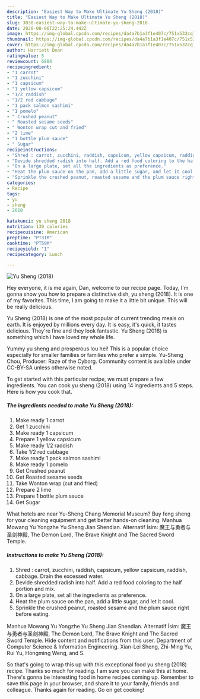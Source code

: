 ```yaml
---
description: "Easiest Way to Make Ultimate Yu Sheng (2018)"
title: "Easiest Way to Make Ultimate Yu Sheng (2018)"
slug: 3030-easiest-way-to-make-ultimate-yu-sheng-2018
date: 2020-08-06T22:25:24.442Z
image: https://img-global.cpcdn.com/recipes/da4a7b1a3f1e407c/751x532cq70/yu-sheng-2018-recipe-main-photo.jpg
thumbnail: https://img-global.cpcdn.com/recipes/da4a7b1a3f1e407c/751x532cq70/yu-sheng-2018-recipe-main-photo.jpg
cover: https://img-global.cpcdn.com/recipes/da4a7b1a3f1e407c/751x532cq70/yu-sheng-2018-recipe-main-photo.jpg
author: Harriett Dean
ratingvalue: 5
reviewcount: 6804
recipeingredient:
- "1 carrot"
- "1 zucchini"
- "1 capsicum"
- "1 yellow capsicum"
- "1/2 raddish"
- "1/2 red cabbage"
- "1 pack salmon sashimi"
- "1 pomelo"
- " Crushed peanut"
- " Roasted sesame seeds"
- " Wonton wrap cut and fried"
- "2 lime"
- "1 bottle plum sauce"
- " Sugar"
recipeinstructions:
- "Shred : carrot, zucchini, raddish, capsicum, yellow capsicum, raddish, cabbage. Drain the excessed water."
- "Devide shredded radish into half. Add a red food coloring to the half portion and mix."
- "On a large plate, set all the ingredients as preference."
- "Heat the plum sauce on the pan, add a little sugar, and let it cool."
- "Sprinkle the crushed peanut, roasted sesame and the plum sauce right before eating."
categories:
- Recipe
tags:
- yu
- sheng
- 2018

katakunci: yu sheng 2018 
nutrition: 139 calories
recipecuisine: American
preptime: "PT31M"
cooktime: "PT59M"
recipeyield: "1"
recipecategory: Lunch

---
```



![Yu Sheng (2018)](https://img-global.cpcdn.com/recipes/da4a7b1a3f1e407c/751x532cq70/yu-sheng-2018-recipe-main-photo.jpg)

Hey everyone, it is me again, Dan, welcome to our recipe page. Today, I'm gonna show you how to prepare a distinctive dish, yu sheng (2018). It is one of my favorites. This time, I am going to make it a little bit unique. This will be really delicious.

Yu Sheng (2018) is one of the most popular of current trending meals on earth. It is enjoyed by millions every day. It is easy, it's quick, it tastes delicious. They're fine and they look fantastic. Yu Sheng (2018) is something which I have loved my whole life.

Yummy yu sheng and prosperous lou hei! This is a popular choice especially for smaller families or families who prefer a simple. Yu-Sheng Chou, Producer: Raze of the Cyborg. Community content is available under CC-BY-SA unless otherwise noted.


To get started with this particular recipe, we must prepare a few ingredients. You can cook yu sheng (2018) using 14 ingredients and 5 steps. Here is how you cook that.

<!--inarticleads1-->

##### The ingredients needed to make Yu Sheng (2018):

1. Make ready 1 carrot
1. Get 1 zucchini
1. Make ready 1 capsicum
1. Prepare 1 yellow capsicum
1. Make ready 1/2 raddish
1. Take 1/2 red cabbage
1. Make ready 1 pack salmon sashimi
1. Make ready 1 pomelo
1. Get  Crushed peanut
1. Get  Roasted sesame seeds
1. Take  Wonton wrap (cut and fried)
1. Prepare 2 lime
1. Prepare 1 bottle plum sauce
1. Get  Sugar


What hotels are near Yu-Sheng Chang Memorial Museum? Buy feng sheng for your cleaning equipment and get better hands-on cleaning. Manhua Mowang Yu Yongzhe Yu Sheng Jian Shendian. Alternatif İsim: 魔王与勇者与圣剑神殿, The Demon Lord, The Brave Knight and The Sacred Sword Temple. 

<!--inarticleads2-->

##### Instructions to make Yu Sheng (2018):

1. Shred : carrot, zucchini, raddish, capsicum, yellow capsicum, raddish, cabbage. Drain the excessed water.
1. Devide shredded radish into half. Add a red food coloring to the half portion and mix.
1. On a large plate, set all the ingredients as preference.
1. Heat the plum sauce on the pan, add a little sugar, and let it cool.
1. Sprinkle the crushed peanut, roasted sesame and the plum sauce right before eating.


Manhua Mowang Yu Yongzhe Yu Sheng Jian Shendian. Alternatif İsim: 魔王与勇者与圣剑神殿, The Demon Lord, The Brave Knight and The Sacred Sword Temple. Hide content and notifications from this user. Department of Computer Science &amp; Information Engineering. Xian-Lei Sheng, Zhi-Ming Yu, Rui Yu, Hongming Weng, and S. 

So that's going to wrap this up with this exceptional food yu sheng (2018) recipe. Thanks so much for reading. I am sure you can make this at home. There's gonna be interesting food in home recipes coming up. Remember to save this page in your browser, and share it to your family, friends and colleague. Thanks again for reading. Go on get cooking!
